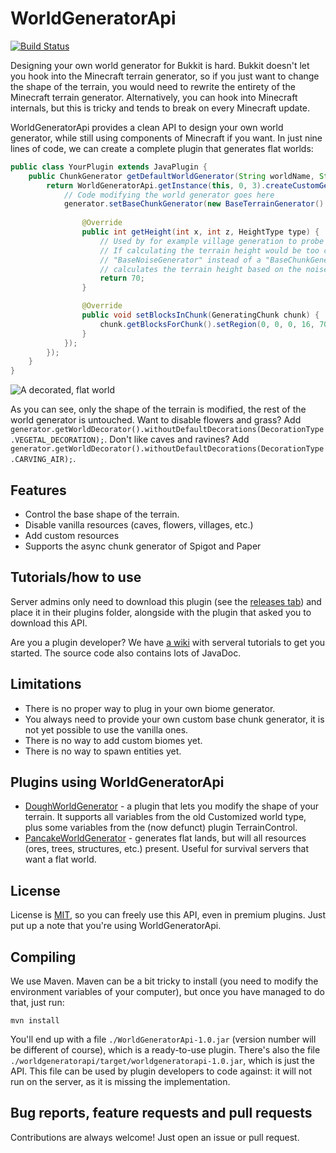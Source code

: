 # WorldGeneratorApi

[![Build Status](https://travis-ci.com/rutgerkok/WorldGeneratorApi.svg?branch=master)](https://travis-ci.com/rutgerkok/WorldGeneratorApi)

Designing your own world generator for Bukkit is hard. Bukkit doesn't let you hook into the Minecraft terrain generator, so if you just want to change the shape of the terrain, you would need to rewrite the entirety of the Minecraft terrain generator. Alternatively, you can hook into Minecraft internals, but this is tricky and tends to break on every Minecraft update.

WorldGeneratorApi provides a clean API to design your own world generator, while still using components of Minecraft if you want. In just nine lines of code, we can create a complete plugin that generates flat worlds:

```java
public class YourPlugin extends JavaPlugin {
    public ChunkGenerator getDefaultWorldGenerator(String worldName, String id) {
        return WorldGeneratorApi.getInstance(this, 0, 3).createCustomGenerator(WorldRef.ofName(worldName), generator -> {
            // Code modifying the world generator goes here
            generator.setBaseChunkGenerator(new BaseTerrainGenerator() {
	
	            @Override
	            public int getHeight(int x, int z, HeightType type) {
	            	// Used by for example village generation to probe if the terrain is not too hilly
	            	// If calculating the terrain height would be too complex, you can also extend a
	            	// "BaseNoiseGenerator" instead of a "BaseChunkGenerator" - that class automatically
	            	// calculates the terrain height based on the noise function you give it
	                return 70;
	            }

	            @Override
	            public void setBlocksInChunk(GeneratingChunk chunk) {
	                chunk.getBlocksForChunk().setRegion(0, 0, 0, 16, 70, 16, Material.STONE);
	            }
	        });
        });
    }
}
```

![A decorated, flat world](https://rutgerkok.nl/afbeeldingen/minecraft/worldgeneratorapi.jpg)

As you can see, only the shape of the terrain is modified, the rest of the world generator is untouched. Want to disable flowers and grass? Add `generator.getWorldDecorator().withoutDefaultDecorations(DecorationType.VEGETAL_DECORATION);`. Don't like caves and ravines? Add `generator.getWorldDecorator().withoutDefaultDecorations(DecorationType.CARVING_AIR);`. 

## Features
* Control the base shape of the terrain.
* Disable vanilla resources (caves, flowers, villages, etc.)
* Add custom resources
* Supports the async chunk generator of Spigot and Paper

## Tutorials/how to use
Server admins only need to download this plugin (see the [releases tab](https://github.com/rutgerkok/WorldGeneratorApi/releases)) and place it in their plugins folder, alongside with the plugin that asked you to download this API.

Are you a plugin developer? We have [a wiki](https://github.com/rutgerkok/WorldGeneratorApi/wiki) with serveral tutorials to get you started. The source code also contains lots of JavaDoc.

## Limitations
* There is no proper way to plug in your own biome generator.
* You always need to provide your own custom base chunk generator, it is not yet possible to use the vanilla ones.
* There is no way to add custom biomes yet.
* There is no way to spawn entities yet.

## Plugins using WorldGeneratorApi
* [DoughWorldGenerator](https://github.com/rutgerkok/Dough/) - a plugin that lets you modify the shape of your terrain. It supports all variables from the old Customized world type, plus some variables from the (now defunct) plugin TerrainControl.
* [PancakeWorldGenerator](https://github.com/rutgerkok/PancakeWorldGenerator/) - generates flat lands, but will all resources (ores, trees, structures, etc.) present. Useful for survival servers that want a flat world.

## License
License is [MIT](LICENSE), so you can freely use this API, even in premium plugins. Just put up a note that you're using WorldGeneratorApi.

## Compiling
We use Maven. Maven can be a bit tricky to install (you need to modify the environment variables of your computer), but once you have managed to do that, just run:

    mvn install

You'll end up with a file `./WorldGeneratorApi-1.0.jar` (version number will be different of course), which is a ready-to-use plugin. There's also the file `./worldgeneratorapi/target/worldgeneratorapi-1.0.jar`, which is just the API. This file can be used by plugin developers to code against: it will not run on the server, as it is missing the implementation.

## Bug reports, feature requests and pull requests
Contributions are always welcome! Just open an issue or pull request. 
